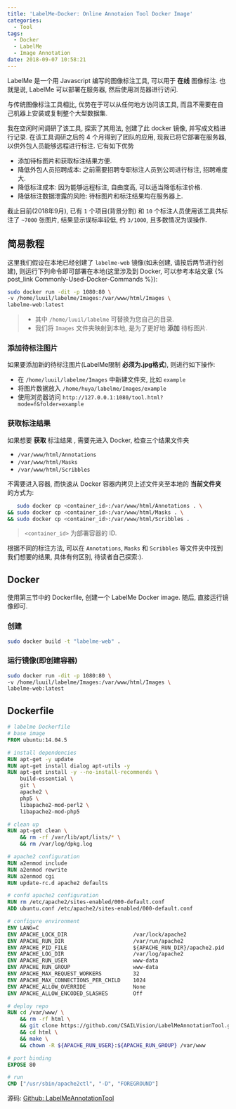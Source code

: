 ```yaml
---
title: 'LabelMe-Docker: Online Annotaion Tool Docker Image'
categories:
  - Tool
tags:
  - Docker
  - LabelMe
  - Image Annotation
date: 2018-09-07 10:58:21
---
```



LabelMe 是一个用 Javascript 编写的图像标注工具, 可以用于 **在线** 图像标注. 也就是说, LabelMe 可以部署在服务器, 然后使用浏览器进行访问.

与传统图像标注工具相比, 优势在于可以从任何地方访问该工具, 而且不需要在自己机器上安装或复制整个大型数据集.

我在空闲时间调研了该工具, 探索了其用法, 创建了此 docker 镜像, 并写成文档进行记录. 在该工具调研之后的 4 个月得到了团队的应用, 现我已将它部署在服务器, 以供外包人员能够远程进行标注. 它有如下优势

- 添加待标图片和获取标注结果方便.
- 降低外包人员招聘成本: 之前需要招聘专职标注人员到公司进行标注, 招聘难度大.
- 降低标注成本: 因为能够远程标注, 自由度高, 可以适当降低标注价格.
- 降低标注数据泄露的风险: 待标图片和标注结果均在服务器上.

截止目前(2018年9月), 已有 `1` 个项目(背景分割) 和 `10` 个标注人员使用该工具共标注了 `~7000` 张图片,
结果显示误标率较低, 约 `3/1000`, 且多数情况为误操作.


<!-- more -->


## 简易教程

这里我们假设在本地已经创建了 `labelme-web` 镜像(如未创建, 请按后两节进行创建),
则运行下列命令即可部署在本地(这里涉及到 Docker, 可以参考本站文章 {% post_link Commonly-Used-Docker-Commands %}):

```bash
sudo docker run -dit -p 1080:80 \
-v /home/luuil/labelme/Images:/var/www/html/Images \
labelme-web:latest
```

> - 其中 `/home/luuil/labelme` 可替换为您自己的目录.
> - 我们将 `Images` 文件夹映射到本地, 是为了更好地 **添加** 待标图片.

### 添加待标注图片

如果要添加新的待标注图片(LabelMe限制 **必须为.jpg格式**), 则进行如下操作:

- 在 `/home/luuil/labelme/Images` 中新建文件夹, 比如 `example`
- 将图片数据放入 `/home/huya/labelme/Images/example`
- 使用浏览器访问 `http://127.0.0.1:1080/tool.html?mode=f&folder=example`

### 获取标注结果

如果想要 **获取** 标注结果 , 需要先进入 Docker, 检查三个结果文件夹

- `/var/www/html/Annotations`
- `/var/www/html/Masks`
- `/var/www/html/Scribbles`

不需要进入容器, 而快速从 Docker 容器内拷贝上述文件夹至本地的 **当前文件夹** 的方式为:

```bash
   sudo docker cp <container_id>:/var/www/html/Annotations . \
&& sudo docker cp <container_id>:/var/www/html/Masks . \
&& sudo docker cp <container_id>:/var/www/html/Scribbles .
```

> `<container_id>` 为部署容器的 ID.

根据不同的标注方法, 可以在 `Annotations`, `Masks` 和 `Scribbles` 等文件夹中找到我们想要的结果, 具体有何区别, 待读者自己探索:).

## Docker

使用第三节中的 Dockerfile, 创建一个 LabelMe Docker image. 随后, 直接运行镜像即可.

### 创建

```bash
sudo docker build -t "labelme-web" .
```

### 运行镜像(即创建容器)

```bash
sudo docker run -dit -p 1080:80 \
-v /home/luuil/labelme/Images:/var/www/html/Images \
labelme-web:latest
```

## Dockerfile

```Dockerfile
# labelme Dockerfile
# base image
FROM ubuntu:14.04.5

# install dependencies
RUN apt-get -y update
RUN apt-get install dialog apt-utils -y
RUN apt-get install -y --no-install-recommends \
    build-essential \
    git \
    apache2 \
    php5 \
    libapache2-mod-perl2 \
    libapache2-mod-php5

# clean up
RUN apt-get clean \
    && rm -rf /var/lib/apt/lists/* \
    && rm /var/log/dpkg.log

# apache2 configuration
RUN a2enmod include
RUN a2enmod rewrite
RUN a2enmod cgi
RUN update-rc.d apache2 defaults

# confd apache2 configuration
RUN rm /etc/apache2/sites-enabled/000-default.conf
ADD ubuntu.conf /etc/apache2/sites-enabled/000-default.conf

# configure environment
ENV LANG=C
ENV APACHE_LOCK_DIR                     /var/lock/apache2
ENV APACHE_RUN_DIR                      /var/run/apache2
ENV APACHE_PID_FILE                     ${APACHE_RUN_DIR}/apache2.pid
ENV APACHE_LOG_DIR                      /var/log/apache2
ENV APACHE_RUN_USER                     www-data
ENV APACHE_RUN_GROUP                    www-data
ENV APACHE_MAX_REQUEST_WORKERS          32
ENV APACHE_MAX_CONNECTIONS_PER_CHILD    1024
ENV APACHE_ALLOW_OVERRIDE               None
ENV APACHE_ALLOW_ENCODED_SLASHES        Off

# deploy repo
RUN cd /var/www/ \
    && rm -rf html \
    && git clone https://github.com/CSAILVision/LabelMeAnnotationTool.git html \
    && cd html \
    && make \
    && chown -R ${APACHE_RUN_USER}:${APACHE_RUN_GROUP} /var/www

# port binding
EXPOSE 80

# run
CMD ["/usr/sbin/apache2ctl", "-D", "FOREGROUND"]
```

源码: [Github: LabelMeAnnotationTool][labelme]


[docker-doc]: https://docs.docker.com/
[labelme]: https://github.com/CSAILVision/LabelMeAnnotationTool/